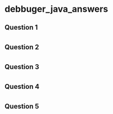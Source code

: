 # debbuger_java_answers
## Question 1
#
## Question 2
#
## Question 3
#
## Question 4
#
## Question 5
#
